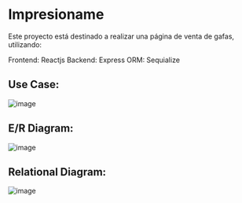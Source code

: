 # Impresioname
Este proyecto está destinado a realizar una página de venta de gafas, utilizando:

Frontend: Reactjs
Backend: Express
ORM: Sequialize

## Use Case:
![image](https://github.com/AlejandroCruzPulido/Project/assets/118463976/ba5a5b07-957a-4c2a-9986-d6c63e356287)

## E/R Diagram:
![image](https://github.com/AlejandroCruzPulido/Project/assets/118463976/84b1e9e8-5e40-4f9f-b73f-ede207d193ba)

## Relational Diagram:
![image](https://github.com/AlejandroCruzPulido/Project/assets/118463976/8e8804e3-c3c5-4276-a6f7-d9c0defafdc7)


